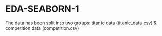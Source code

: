 # EDA-SEABORN-1
The data has been split into two groups:  titanic data (titanic_data.csv) &amp; competition data (competition.csv)
